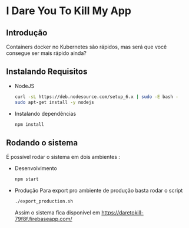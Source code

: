 # I Dare You To Kill My App #

## Introdução 

Containers docker no Kubernetes são rápidos, mas será que você consegue ser mais rápido ainda?

## Instalando Requisitos ## 
* NodeJS
	```sh
	curl -sL https://deb.nodesource.com/setup_6.x | sudo -E bash -
	sudo apt-get install -y nodejs
	```

* Instalando dependências 
	```sh
	npm install
	```

## Rodando o sistema ##

É possível rodar o sistema em dois ambientes : 

* Desenvolvimento 
	```sh
	npm start
	```
* Produção
	Para export pro ambiente de produção basta rodar o script
	```sh
	./export_production.sh
	```
	Assim o sistema fica disponível em https://daretokill-79f8f.firebaseapp.com/	



